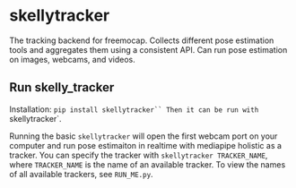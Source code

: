 # skellytracker

The tracking backend for freemocap. Collects different pose estimation tools and aggregates them using a consistent API. Can run pose estimation on images, webcams, and videos.

## Run skelly_tracker

Installation: `pip install skellytracker``
Then it can be run with `skellytracker`.

Running the basic `skellytracker` will open the first webcam port on your computer and run pose estimaiton in realtime with mediapipe holistic as a tracker. You can specify the tracker with `skellytracker TRACKER_NAME`, where `TRACKER_NAME` is the name of an available tracker. To view the names of all available trackers, see `RUN_ME.py`.
